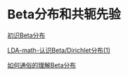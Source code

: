 # Beta分布和共轭先验


[初识Beta分布](https://blog.csdn.net/u014688145/article/details/54616377)

[LDA-math-认识Beta/Dirichlet分布(1)](http://www.52nlp.cn/lda-math-%E8%AE%A4%E8%AF%86betadirichlet%E5%88%86%E5%B8%831)

[如何通俗的理解Beta分布](https://www.zhihu.com/question/30269898/answer/570214874)

